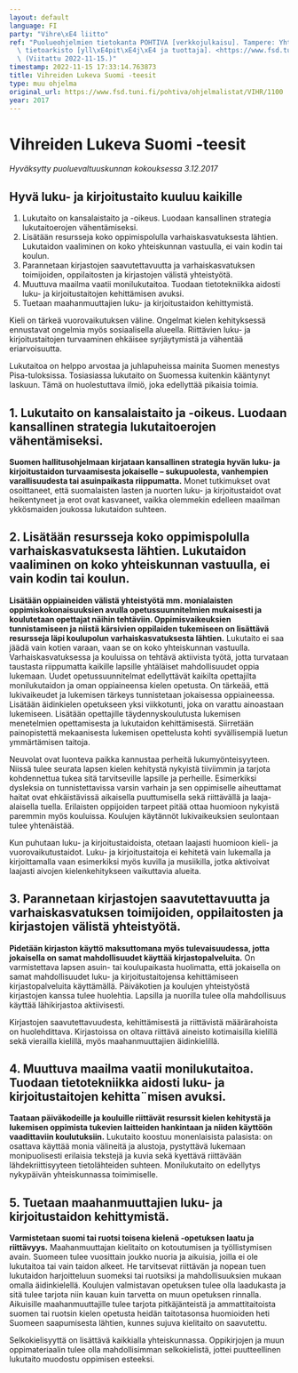 ```yaml
---
layout: default
language: FI
party: "Vihre\xE4 liitto"
ref: "Puolueohjelmien tietokanta POHTIVA [verkkojulkaisu]. Tampere: Yhteiskuntatieteellinen\
  \ tietoarkisto [yll\xE4pit\xE4j\xE4 ja tuottaja]. <https://www.fsd.tuni.fi/pohtiva>.\
  \ (Viitattu 2022-11-15.)"
timestamp: 2022-11-15 17:33:14.763873
title: Vihreiden Lukeva Suomi -teesit
type: muu ohjelma
original_url: https://www.fsd.tuni.fi/pohtiva/ohjelmalistat/VIHR/1100
year: 2017
---
```



# Vihreiden Lukeva Suomi -teesit


*Hyväksytty puoluevaltuuskunnan kokouksessa 3.12.2017*


## Hyvä luku- ja kirjoitustaito kuuluu kaikille


1. Lukutaito on kansalaistaito ja -oikeus. Luodaan kansallinen strategia lukutaitoerojen vähentämiseksi.
2. Lisätään resursseja koko oppimispolulla varhaiskasvatuksesta lähtien. Lukutaidon vaaliminen on koko yhteiskunnan vastuulla, ei vain kodin tai koulun.
3. Parannetaan kirjastojen saavutettavuutta ja varhaiskasvatuksen toimijoiden, oppilaitosten ja kirjastojen välistä yhteistyötä.
4. Muuttuva maailma vaatii monilukutaitoa. Tuodaan tietotekniikka aidosti luku- ja kirjoitustaitojen kehittämisen avuksi.
5. Tuetaan maahanmuuttajien luku- ja kirjoitustaidon kehittymistä.


Kieli on tärkeä vuorovaikutuksen väline. Ongelmat kielen kehityksessä ennustavat ongelmia myös sosiaalisella alueella. Riittävien luku- ja kirjoitustaitojen turvaaminen ehkäisee syrjäytymistä ja vähentää eriarvoisuutta. 


Lukutaitoa on helppo arvostaa ja juhlapuheissa mainita Suomen menestys Pisa-tuloksissa. Tosiasiassa lukutaito on Suomessa kuitenkin kääntynyt laskuun. Tämä on huolestuttava ilmiö, joka edellyttää pikaisia toimia.


## 1. Lukutaito on kansalaistaito ja -oikeus. Luodaan kansallinen strategia lukutaitoerojen vähentämiseksi.


**Suomen hallitusohjelmaan kirjataan kansallinen strategia hyvän luku- ja kirjoitustaidon turvaamisesta jokaiselle – sukupuolesta, vanhempien varallisuudesta tai asuinpaikasta riippumatta.** Monet tutkimukset ovat osoittaneet, että suomalaisten lasten ja nuorten luku- ja kirjoitustaidot ovat heikentyneet ja erot ovat kasvaneet, vaikka olemmekin edelleen maailman ykkösmaiden joukossa lukutaidon suhteen.


## 2. Lisätään resursseja koko oppimispolulla varhaiskasvatuksesta lähtien. Lukutaidon vaaliminen on koko yhteiskunnan vastuulla, ei vain kodin tai koulun.


**Lisätään oppiaineiden välistä yhteistyötä mm. monialaisten oppimiskokonaisuuksien avulla opetussuunnitelmien mukaisesti ja koulutetaan opettajat näihin tehtäviin. Oppimisvaikeuksien tunnistamiseen ja niistä kärsivien oppilaiden tukemiseen on lisättävä resursseja läpi koulupolun varhaiskasvatuksesta lähtien.** Lukutaito ei saa jäädä vain kotien varaan, vaan se on koko yhteiskunnan vastuulla. Varhaiskasvatuksessa ja kouluissa on tehtävä aktiivista työtä, jotta turvataan taustasta riippumatta kaikille lapsille yhtäläiset mahdollisuudet oppia lukemaan. Uudet opetussuunnitelmat edellyttävät kaikilta opettajilta monilukutaidon ja oman oppiaineensa kielen opetusta. On tärkeää, että lukivaikeudet ja lukemisen tärkeys tunnistetaan jokaisessa oppiaineessa. Lisätään äidinkielen opetukseen yksi viikkotunti, joka on varattu ainoastaan lukemiseen. Lisätään opettajille täydennyskoulutusta lukemisen menetelmien opettamisesta ja lukutaidon kehittämisestä. Siirretään painopistettä mekaanisesta lukemisen opettelusta kohti syvällisempiä luetun ymmärtämisen taitoja.


Neuvolat ovat luonteva paikka kannustaa perheitä lukumyönteisyyteen. Niissä tulee seurata lapsen kielen kehitystä nykyistä tiiviimmin ja tarjota kohdennettua tukea sitä tarvitseville lapsille ja perheille. Esimerkiksi dysleksia on tunnistettavissa varsin varhain ja sen oppimiselle aiheuttamat haitat ovat ehkäistävissä aikaisella puuttumisella sekä riittävällä ja laaja-alaisella tuella. Erilaisten oppijoiden tarpeet pitää ottaa huomioon nykyistä paremmin myös kouluissa. Koulujen käytännöt lukivaikeuksien seulontaan tulee yhtenäistää. 


Kun puhutaan luku- ja kirjoitustaidoista, otetaan laajasti huomioon kieli- ja vuorovaikutustaidot. Luku- ja kirjoitustaitoja ei kehitetä vain lukemalla ja kirjoittamalla vaan esimerkiksi myös kuvilla ja musiikilla, jotka aktivoivat laajasti aivojen kielenkehitykseen vaikuttavia alueita.


## 3. Parannetaan kirjastojen saavutettavuutta ja varhaiskasvatuksen toimijoiden, oppilaitosten ja kirjastojen välistä yhteistyötä.


**Pidetään kirjaston käyttö maksuttomana myös tulevaisuudessa, jotta jokaisella on samat mahdollisuudet käyttää kirjastopalveluita.** On varmistettava lapsen asuin- tai koulupaikasta huolimatta, että jokaisella on samat mahdollisuudet luku- ja kirjoitustaitojensa kehittämiseen kirjastopalveluita käyttämällä. Päiväkotien ja koulujen yhteistyöstä kirjastojen kanssa tulee huolehtia. Lapsilla ja nuorilla tulee olla mahdollisuus käyttää lähikirjastoa aktiivisesti. 


Kirjastojen saavutettavuudesta, kehittämisestä ja riittävistä määrärahoista on huolehdittava. Kirjastoissa on oltava riittävä aineisto kotimaisilla kielillä sekä vierailla kielillä, myös maahanmuuttajien äidinkielillä.


## 4. Muuttuva maailma vaatii monilukutaitoa. Tuodaan tietotekniikka aidosti luku- ja kirjoitustaitojen kehitta¨misen avuksi.


**Taataan päiväkodeille ja kouluille riittävät resurssit kielen kehitystä ja lukemisen oppimista tukevien laitteiden hankintaan ja niiden käyttöön vaadittaviin koulutuksiin.** Lukutaito koostuu monenlaisista palasista: on osattava käyttää monia välineitä ja alustoja, pystyttävä lukemaan monipuolisesti erilaisia tekstejä ja kuvia sekä kyettävä riittävään lähdekriittisyyteen tietolähteiden suhteen. Monilukutaito on edellytys nykypäivän yhteiskunnassa toimimiselle.


## 5. Tuetaan maahanmuuttajien luku- ja kirjoitustaidon kehittymistä.


**Varmistetaan suomi tai ruotsi toisena kielenä -opetuksen laatu ja riittävyys.** Maahanmuuttajan kielitaito on kotoutumisen ja työllistymisen avain. Suomeen tulee vuosittain joukko nuoria ja aikuisia, joilla ei ole lukutaitoa tai vain taidon alkeet. He tarvitsevat riittävän ja nopean tuen lukutaidon harjoitteluun suomeksi tai ruotsiksi ja mahdollisuuksien mukaan omalla äidinkielellä. Koulujen valmistavan opetuksen tulee olla laadukasta ja sitä tulee tarjota niin kauan kuin tarvetta on muun opetuksen rinnalla. Aikuisille maahanmuuttajille tulee tarjota pitkäjänteistä ja ammattitaitoista suomen tai ruotsin kielen opetusta heidän taitotasonsa huomioiden heti Suomeen saapumisesta lähtien, kunnes sujuva kielitaito on saavutettu.


Selkokielisyyttä on lisättävä kaikkialla yhteiskunnassa. Oppikirjojen ja muun oppimateriaalin tulee olla mahdollisimman selkokielistä, jottei puutteellinen lukutaito muodostu oppimisen esteeksi.



